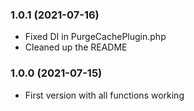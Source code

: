 ### 1.0.1 (2021-07-16)

  * Fixed DI in PurgeCachePlugin.php
  * Cleaned up the README

### 1.0.0 (2021-07-15)

  * First version with all functions working
